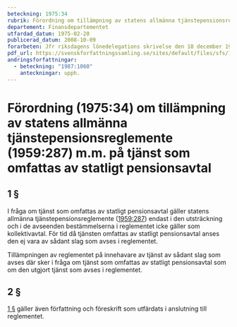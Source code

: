 ```yaml
---
beteckning: 1975:34
rubrik: Förordning om tillämpning av statens allmänna tjänstepensionsreglemente m.m. på tjänst som omfattas av statligt pensionsavtal
departement: Finansdepartementet
utfardad_datum: 1975-02-20
publicerad_datum: 2008-10-09
forarbeten: Jfr riksdagens lönedelegations skrivelse den 18 december 1974
pdf_url: https://svenskforfattningssamling.se/sites/default/files/sfs/1975-02/SFS1975-34.pdf
andringsforfattningar:
  - beteckning: "1987:1060"
    anteckningar: upph.
---
```


# Förordning (1975:34) om tillämpning av statens allmänna tjänstepensionsreglemente (1959:287) m.m. på tjänst som omfattas av statligt pensionsavtal

## 1 §

I fråga om tjänst som omfattas av statligt pensionsavtal gäller statens allmänna tjänstepensionsreglemente ([1959:287](https://selex.se/eli/sfs/1959/287)) endast i den utsträckning och i de avseenden bestämmelserna i reglementet icke gäller som kollektivavtal. För tid då tjänsten omfattas av statligt pensionsavtal anses den ej vara av sådant slag som avses i reglementet.

Tillämpningen av reglementet på innehavare av tjänst av sådant slag som avses där sker i fråga om tjänst som omfattas av statligt pensionsavtal som om den utgjort tjänst som avses i reglementet.

## 2 §

[1 §](#1) gäller även författning och föreskrift som utfärdats i anslutning till reglementet.